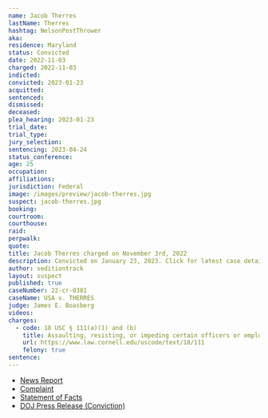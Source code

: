 ```yaml
---
name: Jacob Therres
lastName: Therres
hashtag: NelsonPostThrower
aka:
residence: Maryland
status: Convicted
date: 2022-11-03
charged: 2022-11-03
indicted:
convicted: 2023-01-23
acquitted:
sentenced:
dismissed:
deceased:
plea_hearing: 2023-01-23
trial_date:
trial_type:
jury_selection:
sentencing: 2023-04-24
status_conference:
age: 25
occupation:
affiliations:
jurisdiction: Federal
image: /images/preview/jacob-therres.jpg
suspect: jacob-therres.jpg
booking:
courtroom:
courthouse:
raid:
perpwalk:
quote:
title: Jacob Therres charged on November 3rd, 2022
description: Convicted on January 23, 2023. Click for latest case details.
author: seditiontrack
layout: suspect
published: true
caseNumber: 22-cr-0381
caseName: USA v. THERRES
judge: James E. Boasberg
videos:
charges:
  - code: 18 USC § 111(a)(1) and (b)
    title: Assaulting, resisting, or impeding certain officers or employees (using a deadly or dangerous weapon)
    url: https://www.law.cornell.edu/uscode/text/18/111
    felony: true
sentence:
---
```


- [News Report](https://www.thebaltimorebanner.com/community/criminal-justice/fallston-father-and-stepson-charged-with-assaulting-police-during-jan-6-insurrection-TFFWXKARWJEBVDKQ6N5H7CTABI/?tag1=twitter&tag2=socialnewsdesk)
- [Complaint](https://www.justice.gov/usao-dc/case-multi-defendant/file/1552271/download)
- [Statement of Facts](https://www.justice.gov/usao-dc/case-multi-defendant/file/1552276/download)
- [DOJ Press Release (Conviction)](https://www.justice.gov/usao-dc/pr/maryland-man-pleads-guilty-felony-charge-actions-during-jan-6-capitol-breach-1)

